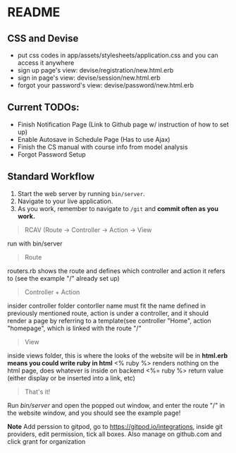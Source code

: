 # README

## CSS and Devise
- put css codes in app/assets/stylesheets/application.css and you can access it anywhere
- sign up page's view: devise/registration/new.html.erb
- sign in page's view: devise/session/new.html.erb
- forgot your password's view: devise/password/new.html.erb

## Current TODOs:
- Finish Notification Page (Link to Github page w/ instruction of how to set up)
- Enable Autosave in Schedule Page (Has to use Ajax)
- Finish the CS manual with course info from model analysis
- Forgot Password Setup

## Standard Workflow

 1. Start the web server by running `bin/server`.
 1. Navigate to your live application.
 1. As you work, remember to navigate to `/git` and **commit often as you work.**

>RCAV (Route -> Controller -> Action -> View

run with bin/server

>Route

routers.rb shows the route and defines which controller and action it refers to (see the example "/" already set up)

>Controller + Action

insider controller folder
contorller name must fit the name defined in previously mentioned route, 
action is under a controller, and it should render a page by referring to a template(see controller "Home", action "homepage", which is linked with the route "/"

>View

inside views folder, this is where the looks of the website will be in
**html.erb means you could write ruby in html**
<% ruby %>    renders nothing on the html page, does whatever is inside on backend
<%= ruby %>   return value (either display or be inserted into a link, etc)

>That's it! 

Run _bin/server_ and open the popped out window, and enter the route "/" in the website window, and you should see the example page!

**Note**
Add perssion to gitpod, go to https://gitpod.io/integrations, inside git providers, edit permission, tick all boxes. Also manage on github.com and click grant for organization

